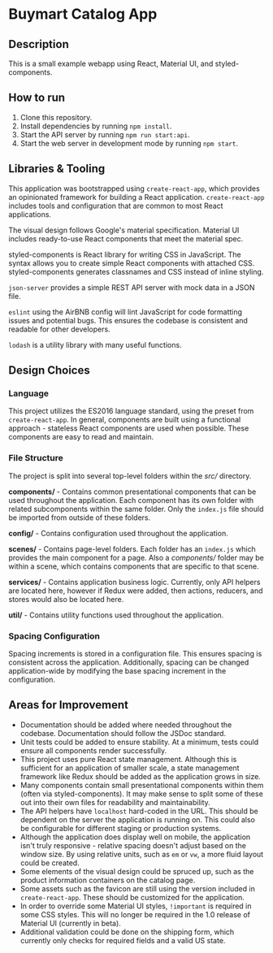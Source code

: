 # Buymart Catalog App

## Description
This is a small example webapp using React, Material UI, and styled-components.

## How to run
1. Clone this repository.
1. Install dependencies by running `npm install`.
1. Start the API server by running `npm run start:api`.
1. Start the web server in development mode by running `npm start`.

## Libraries & Tooling
This application was bootstrapped using `create-react-app`, which provides an opinionated framework for building a React application. `create-react-app` includes tools and configuration that are common to most React applications.

The visual design follows Google's material specification. Material UI includes ready-to-use React components that meet the material spec.

styled-components is React library for writing CSS in JavaScript. The syntax allows you to create simple React components with attached CSS. styled-components generates classnames and CSS instead of inline styling.

`json-server` provides a simple REST API server with mock data in a JSON file.

`eslint` using the AirBNB config will lint JavaScript for code formatting issues and potential bugs. This ensures the codebase is consistent and readable for other developers.

`lodash` is a utility library with many useful functions.

## Design Choices

### Language
This project utilizes the ES2016 language standard, using the preset from `create-react-app`. In general, components are built using a functional approach - stateless React components are used when possible. These components are easy to read and maintain.

### File Structure
The project is split into several top-level folders within the _src/_ directory.

__components/__ - Contains common presentational components that can be used throughout the application. Each component has its own folder with related subcomponents within the same folder. Only the `index.js` file should be imported from outside of these folders.

__config/__ - Contains configuration used throughout the application.

__scenes/__ - Contains page-level folders. Each folder has an `index.js` which provides the main component for a page. Also a _components/_ folder may be within a scene, which contains components that are specific to that scene.

__services/__ - Contains application business logic. Currently, only API helpers are located here, however if Redux were added, then actions, reducers, and stores would also be located here.

__util/__ - Contains utility functions used throughout the application.

### Spacing Configuration
Spacing increments is stored in a configuration file. This ensures spacing is consistent across the application. Additionally, spacing can be changed application-wide by modifying the base spacing increment in the configuration.

## Areas for Improvement
* Documentation should be added where needed throughout the codebase. Documentation should follow the JSDoc standard.
* Unit tests could be added to ensure stability. At a minimum, tests could ensure all components render successfully.
* This project uses pure React state management. Although this is sufficient for an application of smaller scale, a state management framework like Redux should be added as the application grows in size.
* Many components contain small presentational components within them (often via styled-components). It may make sense to split some of these out into their own files for readability and maintainability.
* The API helpers have `localhost` hard-coded in the URL. This should be dependent on the server the application is running on. This could also be configurable for different staging or production systems.
* Although the application does display well on mobile, the application isn't truly responsive - relative spacing doesn't adjust based on the window size. By using relative units, such as `em` or `vw`, a more fluid layout could be created.
* Some elements of the visual design could be spruced up, such as the product information containers on the catalog page.
* Some assets such as the favicon are still using the version included in `create-react-app`. These should be customized for the application.
* In order to override some Material UI styles, `!important` is required in some CSS styles. This will no longer be required in the 1.0 release of Material UI (currently in beta).
* Additional validation could be done on the shipping form, which currently only checks for required fields and a valid US state.